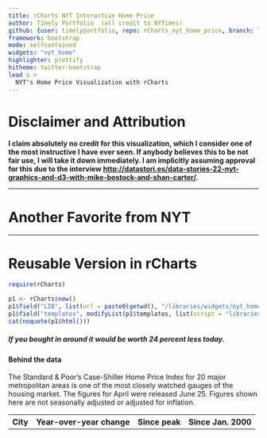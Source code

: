 ```yaml
---
title: rCharts NYT Interactive Home Price
author: Timely Portfolio  (all credit to NYTimes)
github: {user: timelyportfolio, repo: rCharts_nyt_home_price, branch: "gh-pages"}
framework: bootstrap
mode: selfcontained
widgets: "nyt_home"
highlighter: prettify
hitheme: twitter-bootstrap
lead : >
  NYT's Home Price Visualization with rCharts
---
```


# Disclaimer and Attribution

**I claim absolutely no credit for this visualization, which I consider one of the most instructive I have ever seen.  If anybody believes this to be not fair use, I will take it down immediately.  I am implicitly assuming approval for this due to the interview http://datastori.es/data-stories-22-nyt-graphics-and-d3-with-mike-bostock-and-shan-carter/.** 

---
# Another Favorite from NYT
  


---
# Reusable Version in rCharts


```r
require(rCharts)

p1 <- rCharts$new()
p1$field("LIB", list(url = paste0(getwd(), "/libraries/widgets/nyt_home"), name = ""))
p1$field("templates", modifyList(p1$templates, list(script = "libraries/widgets/nyt_home/layouts/nyt_home.html")))
cat(noquote(p1$html()))
```

<div id="interactiveFreeFormMain">
<link rel="stylesheet" type="text/css" href="http://graphics8.nytimes.com/newsgraphics/2013/05/28/case-shiller/2a8c44bdaf0703a2361add917782a6dd88c7d81e/base.css">
<div class="g-shell">
<div class="g-tooltip">
<span class="g-playername-tooltip"></span>
<span class="g-dltype-tooltip"></span>
<span class="g-salary-tooltip"></span>
</div>
<h5 class="g-intro-sentence">
If you bought
<!--<span class="g-selector g-price-selector"></span> -->
in
<span class="g-selector g-city-selector"></span>
around
<span class="g-selector g-month-selector"></span>
<span class="g-selector g-date-selector"></span>
it would be worth
<span class="g-answer">24 percent less</span> today.
</h5>
<div class="g-chart"></div>
<div class="g-table-container">
<div class="g-table-intro">
<h4>Behind the data </h4>
<p class="g-table-readin">The Standard & Poor&rsquo;s Case-Shiller Home Price Index for 20 major metropolitan areas is one of the most closely watched gauges of the housing market. The figures for April were released June 25. Figures shown here are not seasonally adjusted or adjusted for inflation.</p>
</div>
<table class="g-table">
<tr>
<th class="g-proper-city">City</th>
<th class="g-yoy-chg" colspan="2">Year-over-year change</th>
<th class="g-peak-month-td" colspan="2">Since peak</th>
<th class="g-change-since-selected" colspan="2"> <span class="g-date-compare">Since Jan. 2000</span></th>
</tr>
</table>
</div>
</div>


<script>
(function() {

  var nytMonths = {"Jan": "Jan.",
                   "Feb": "Feb.",
                   "Mar": "March",
                   "Apr": "April",
                   "May": "May",
                   "Jun": "June",
                   "Jul": "July",
                   "Aug": "Aug.",
                   "Sep": "Sept",
                   "Oct": "Oct.",
                   "Nov": "Nov.",
                   "Dec": "Dec."
                    }

  d3.selection.prototype.moveToFront = function() {
    return this.each(function(){
      this.parentNode.appendChild(this);
    });
  };

  var margin = {top: 20, right: 10, bottom: 1, left: 10},
      width = 950 - margin.left - margin.right,
      height = 500 - margin.top - margin.bottom;

  var formatYear = d3.time.format("'%y"),
      format = d3.time.format("%m/%d/%y"),
      bisectDate = d3.bisector(function(d) { return d.date; }).left,
      formatToMonth = d3.time.format("%B %Y"),
      formatPercent = d3.format(".1%"),
      formatVal = d3.format(".1f"),
      formatMonAbb = d3.time.format("%b. %Y"),
      formatMonAbb2 = d3.time.format("%b"),
      formatMonthOnly = d3.time.format("%b"),
      formatYearOnly = d3.time.format("%Y"),
      formatPercentChange = d3.format("+%"),
      formatChangeInWords = function (val) {
        var change =  100 - formatNumberWords(val);
        var str = change > 0 ? " percent less" : " percent more";
        if (change < 1 && change > -1 ) {
          return "about the same";
        };
        return (Math.abs(change) + str);
      },
      formatNumberWords = d3.format("0f"),
      formatPercentChange2 = function(d) { return d/100},
      formatFullYear = d3.time.format("%Y"),
      defaultCity = "SPCS20R",
      currentCity,
      hoverCity,
      currentDateIndex,
      defaultDateIndex = 39, //TODO Calculate it!
      currentPriceTier = "val";

  var formatAxes = function(d) {
    var adj = d - 100;
    if (adj == 0) { return "Starting price"; }
    if (adj < 0) { return Math.abs(adj) + "% less"; }
    if (adj > 0) { return Math.abs(adj) + "% more"; }
  };

  var x = d3.time.scale()
      .range([0, width]);

  var y = d3.scale.log()
      .range([height, 0]);

  var barScale = d3.scale.linear()
      .range([0,75])
      .domain([0,75])

  var line = d3.svg.line()
      .x(function(d) { return x(d.date); })
      .y(function(d) { return y(d.adjustedVal); })
      .defined(function(d) { return !isNaN(d.adjustedVal); })

  var slider = d3.select(".g-chart").append("div")
      .attr("class", "g-slider")
      .style("width", width + "px")
      .style("margin-left", margin.left + "px");

  slider.append("div")
      .attr("class", "g-slider-tray")

  var sliderFill = slider.append("div")
      .attr("class", "g-slider-fill")

  var sliderHandle = slider.append("div")
      .attr("class", "g-slider-handle");

    sliderHandle.append("img")
      .attr("class", "g-slider-handle-icon")
      .attr("src", "http://graphics8.nytimes.com/newsgraphics/2013/05/28/case-shiller/2a8c44bdaf0703a2361add917782a6dd88c7d81e/handle@2x.png")

  var svg = d3.select(".g-chart").append("svg")
      .attr("width", width + margin.left + margin.right)
      .attr("height", height + margin.top + margin.bottom)
      .attr("class", "g-svg")
    .append("g")
      .attr("transform", "translate(" + margin.left + "," + margin.top + ")");

  var xAxis = d3.svg.axis()
      .scale(x)
      .orient("top")
      .ticks(d3.time.years)
      .tickSize(4)
      .tickPadding(2)
      .tickFormat(formatYear);

  var yAxis = d3.svg.axis()
      .scale(y)
      .orient("left")
      .ticks(7)
      .tickValues( [ 35, 50, 75, 100, 150, 200, 250] )
      .tickSize(-width - margin.left - margin.right)
      .tickFormat(formatAxes);

  queue()
      .defer(d3.csv, "http://graphics8.nytimes.com/newsgraphics/2013/05/28/case-shiller/2a8c44bdaf0703a2361add917782a6dd88c7d81e/lookup2.csv")
      .defer(d3.csv, "http://graphics8.nytimes.com/newsgraphics/2013/05/28/case-shiller/2a8c44bdaf0703a2361add917782a6dd88c7d81e/case-shiller-tiered2.csv")

      .await(ready)

  function ready(err, lookup, data) {

    data.forEach(function(d) {
      d.date = new Date(+d.year, +d.month -1, 1 )
      d.val = +d.val;
      d.high = +d.high;
      d.low = +d.low;
      d.mid = +d.mid;
    });

    cityNameByKey = {};

    lookup.forEach(function(d) {
      cityNameByKey[d.code] = d.city;
    });

    x.domain(d3.extent(data, function(d) { return d.date; }));
    y.domain([35, 300]);

    nested = d3.nest()
        .key(function(d) { return d.citycode; })
        .entries(data);

    nested.forEach(function(city) {
      city.updatedMonth = city.values[nested[1].values.length-1].date;
      city.mostRecentValue = city.values[nested[1].values.length-1].val;
      city.maxVal = d3.max(city.values, function(d) { return d.val;});
      city.peakidx = city.values.map(function(d) { return d.val}).indexOf(city.maxVal);
      city.peakMonth = city.values.map(function(d) { return d.date})[city.peakidx];
      city.yearAgoDate = city.values[nested[1].values.length-13].date;
      city.yearAgoVal = city.values[nested[1].values.length-13].val;
      city.yearOnYearChange = (city.mostRecentValue - city.yearAgoVal) / city.yearAgoVal;
      city.changeFromPeak = (city.mostRecentValue - city.maxVal)/(city.maxVal);
      city.changeSinceBeginning = (city.mostRecentValue - city.values[0].val)/city.values[0].val;
      city.proper = cityNameByKey[city.key];
    });

    nested.sort(function(a,b) {
      return b.yearOnYearChange - a.yearOnYearChange;
    });

    var indexFromMouseX = d3.scale.linear()
        .domain([0, width])
        .rangeRound([1, nested[1].values.length - 1])
        .clamp(true)

    svg.append("rect")
        .attr("class", "background")
        .attr("width", width)
        .attr("height", height);

    svg.append("g")
        .attr("class", "x axis")
        .attr("transform", "translate(0," + 5 + ")")
        .call(xAxis)
      .selectAll("g")
        .classed("minor", function(d, i) { return d.getFullYear() % 1; })
        .filter(".minor")
      .select("line")
        .attr("y2", 2);

        d3.selectAll(".x.axis text").attr("dy", 20)

    // lines
    var linecontainer = svg.append("g")
        .classed("g-linecontainer", true);

    var screeny = svg.append("rect")
        .classed("g-screen", true)
        .attr("width", 0)
        .attr("height", height)
        .attr("x", 0 - margin.left);

    var yAxisMarker = svg.append("g")
        .attr("class", "y axis")
        .attr("transform", "translate(" + (0) + ",0)")
        .call(yAxis)
      .selectAll("g")
      .classed("minor", true)

        // .classed("minor", function(d,i) { return i !== 0; })
        .classed("g-baseline", function(d) { return d == 100 })
        // .classed("g-first", function(d,i) { return i == 0; })
      .select("text")
        .attr("x", 30)
        .attr("y", -5)
        .attr("dy", null);

    var lines = linecontainer.selectAll("path")
        .data(nested)
      .enter().append("path")
        .attr("class", (function(d) { return ( "g-city-line " + d.key)}) )
        .classed("g-highlight-line", function(d,i) { return d.key == currentCity});

    var hoverbar = svg.append("rect")
        .classed("g-hover-bar", true)
        .attr("width", 2)
        .attr("height", height)
        .attr("x", 0 - margin.left);

    var focus = svg.append("g")
        .attr("class", "focus")
        .attr("transform", "translate(" + x(nested[0].values[0].date) + ", " + y(100) + ")")

    focus.append("circle")
        .attr("r", 5)

    focus.append("text")
        .attr("x", 9)
        .attr("dy", ".35em");

    var currentMonth = slider.append("div")
        .classed("g-current-month", true);

    var mostRecentMonth = slider.append("div")
        .classed("g-most-recent-month", true)
        .html("...to <b>" + "April 2013" + "</b>");

    var endpoint = svg.append("g")
        .attr("class", "g-endpoint")
        .attr("transform", "translate(" + x(nested[0].values[nested[0].values.length-1].date) + ", " + y(100) + ")")

    endpoint.append("circle")
        .attr("r", 5);

    endpoint.append("text")
        .classed("g-end-label g-selected-city-endpoint-label", true)
        .attr("y", -45)
        .attr("x", - 0)
        .text("U.S. 20-city index")

    endpoint.append("text")
        .classed("g-end-label g-selected-city-endpoint-value", true)
        .attr("y", -20)
        .attr("x", - 0)
        .text("+12%")

    //
    //  Init Table
    //
    function initTable() {
      var rows = d3.select(".g-table").selectAll(".table-row")
          .data(nested)
        .enter()
          .append("tr")
          .attr("class", function(d) { return "g-table-row " + d.key + "-row"; })
          .classed("g-selected-row", function(d) { return d.key == "SPCSIND20"});

      var cityNames = rows.append("td")
          .text(function(d) { return d.proper; })
          .classed("g-proper-city", true);

      var yearlyChange = rows.append("td")
          .classed("g-num-td", true)
          .text(function(d) { return formatPercentChange(d.yearOnYearChange); });

      var yearlyChangeBarTd = rows.append("td")
          .classed("g-bar-td", true);

      var yearChangeBarContainer = yearlyChangeBarTd.append("div")
          .classed("g-bar-container", true);

      var changeBar = yearChangeBarContainer.append("div")
          .classed("g-yoy-bar", true)
             .style("width", function(d) {
                var chg = 100 * d.yearOnYearChange;
                return Math.abs(barScale(chg)).toString() + "px";
            })
            .style("left", function(d) {
               var chg = 100 * d.yearOnYearChange;
              if (chg<0) {
                var nudge = Math.abs(barScale(chg));
                return (barScale.domain()[1] - nudge).toString() + "px";
              }
              else {
                return barScale.domain()[1].toString() + "px";
              }
           });

      var zeroMarker3 = yearChangeBarContainer.append("div")
          .classed("g-zeromarker", true)
          .style("left", barScale.domain()[1] + "px");

      var peakMonthTd = rows.append("td")
          .classed("g-num-td", true)
          .text(function(d) {
            return formatPercentChange(d.changeFromPeak);
          });

      var peakMonthBarTd = rows.append("td")
          .classed("g-bar-td", true);

      var peakMonthBarContainer = peakMonthBarTd.append("div")
          .classed("g-bar-container", true);

      var changeBar = peakMonthBarContainer.append("div")
          .classed("g-yoy-bar", true)
          .style("width", function(d) {
             var chg = 100 * d.changeFromPeak;
             return Math.abs(barScale(chg)).toString() + "px";
          })
          .style("left", function(d) {
             var chg = 100 * d.changeFromPeak;
            if (chg < 0) {
              var nudge = Math.abs(barScale(chg));
              return (barScale.domain()[1] - nudge).toString() + "px";
            }
            else {
              return barScale.domain()[1].toString() + "px";
            }
          });

      var zeroMarker2 = peakMonthBarContainer.append("div")
          .classed("g-zeromarker", true)
          .style("left", barScale.domain()[1] + "px");

      var changeSinceSelectedTd = rows.append("td")
          .classed("g-change-since-selected-td g-num-td", true);

      var changeSelectedBarTD = rows.append("td")
          .classed("g-live-change-bar-td", true);

      var liveBarContainer = changeSelectedBarTD.append("div")
          .classed("g-live-bar-container", true);

      var liveChangeBar = liveBarContainer.append("div")
          .classed("g-live-bar", true);

      var zeroMarker = liveBarContainer.append("div")
          .classed("g-zeromarker", true)
          .style("left", barScale.domain()[1] + "px");
    }

    initTable();

    //
    // Init Dropdowns
    //
    var dropDowns = d3.map();
    dropDowns.set("price", {
      class:".g-price-selector",
      data:[["an average priced", "val"], ["a low priced", "low"], ["a medium priced", "mid"], ["a high priced", "high"]],
      change: selectPrice

    });
    dropDowns.set("city", {
      class:".g-city-selector",
      data:nested.map(function(d) {

        if(d.key == "SPCS20R") {
          return ["a major city", d.key ];
        }
        else {
          return [cityNameByKey[d.key], d.key];

        }

      }).sort(),
      change: selectCity
    });
    dropDowns.set("date", {
      class:".g-date-selector",
      data:nested[0].values.map(function(d, i) { return [formatMonAbb(d.date), i]; }),
      change: selectDateWithIndex
    });

    dropDowns.forEach(function(key, d) {
      d.select = d3.select(d.class)
          .datum(d.data)
        .append("select")
          .on("change", function() { d.change(this.value); });

      d.select.selectAll("option")
          .data(function(d) { return d; })
        .enter().append("option")
          .text(function(d) { return d[0]; })
          .attr("value", function(d) { return d[1]; })
    });

    // TODO make this find the 10-year index instead of hardcode 41 and animate it
    // selectDateWithIndex(1);
    selectCity(defaultCity);
    d3.transition()
        .duration(1000)
        .ease("out")
        .tween("intro", function() {
          return function(t) {
              selectDateWithIndex(Math.round(t * defaultDateIndex));
            };
        })

    //
    // Mouse Events
    //
    svg.on("mousemove", hover);
    svg.on("mouseout", function() {
      unHighlightCity();

      d3.select(".g-tooltip")
          .classed("g-hovering-tooltip", false)
    })

    slider.call(d3.behavior.drag()
        .on("dragstart", dragstarted)
        .on("drag", dragged));

    svg.on("click", function(d) {
      selectCity(hoverCity);
    });

    d3.selectAll(".g-table-row").on("click", function(d) {
      selectCity(d.key);
    }).on("mouseover", function(d) {
      highlightCity(d.key)
    }).on("mouseout", function(d) {
      unHighlightCity(d.key)
    });

    function selectPrice(priceKey) {
      if (currentPriceTier !== priceKey) {
        dropDowns.get("price").select.node().value = priceKey;
        currentPriceTier = priceKey;
        adjustData();
      }
    }

    function selectDateWithIndex(dateIndex) {
      if (currentDateIndex !== dateIndex) {
        currentDateIndex = dateIndex;
        dropDowns.get("date").select.node().value = currentDateIndex;
        adjustData();
      }
    }

    function selectCity(cityKey) {
      cityKey = cityKey ? cityKey : defaultCity;
      if (currentCity !== cityKey) {
        if (isNaN(nested.filter(function(d) { return d.key == cityKey; })[0].values[0][currentPriceTier])) selectPrice("val");
        dropDowns.get("price").select.property("disabled", isNaN(nested.filter(function(d) { return d.key == cityKey; })[0].values[0].low));
        dropDowns.get("city").select.node().value = cityKey;

        currentCity = cityKey;
        d3.selectAll(".g-city-line").classed("g-highlight-line", function(d) { return d.key == cityKey; });
        d3.selectAll(".g-table-row").classed("g-selected-row", function(d) { return d.key == cityKey; });
        d3.select("." + cityKey).moveToFront();
        d3.select(".g-selected-city-endpoint-label").text(cityNameByKey[cityKey])

        updateLabels();
      }
    }

    function updateLabels() {
      var obj = nested.filter(function(d) { return d.key == currentCity})[0]
      var lastVal = obj.values[obj.values.length-1].adjustedVal;
      d3.select(".g-answer").text(formatChangeInWords(lastVal));
      d3.select(".g-selected-city-endpoint-value").text(formatChangeInWords(lastVal))
      d3.select(".g-endpoint")
          .attr("transform", "translate(" + x(obj.values[obj.values.length-1].date) + ","+ y(lastVal)+")" );
    }

    function highlightCity(cityKey) {
      if (hoverCity !== cityKey) {

        hoverCity = cityKey;
        d3.selectAll(".g-city-line").classed("g-hover-line", function(d) { return d.key == cityKey; });
        d3.selectAll(".g-table-row").classed("g-hover-row", function(d) { return d.key == cityKey; });
      }
    }

    function unHighlightCity() {
      if (hoverCity !== null) {
        hoverCity = null;
        d3.selectAll(".g-city-line").classed("g-hover-line", false);
        d3.selectAll(".g-table-row").classed("g-hover-row", false);

        d3.select(".g-tooltip")
            .classed("g-hovering-tooltip", false)
      }
    }

    function dragstarted() {
      unHighlightCity();
      dragged();
      d3.event.sourceEvent.preventDefault();
    }

    function dragged() {
      selectDateWithIndex(indexFromMouseX(d3.mouse(svg.node())[0]));
    }

    function hover() {
      var m = d3.mouse(svg.node()),
          index = indexFromMouseX(m[0]),
          pct = y.invert(m[1]);

      var closestDifference = Infinity,
          closestIndex = -1,
          currentDifference;

      nested.forEach(function(d, i) {
        currentDifference = Math.abs(pct - d.values[index].adjustedVal);
        if (currentDifference < closestDifference) {
          closestDifference = currentDifference;
          closestIndex = i;
        }
      });

      if (closestDifference < 30) {
        highlightCity(nested[closestIndex].key);

        var m = d3.mouse(svg.node());
        d3.select(".g-tooltip")
            .classed("g-hovering-tooltip", true)
            .style("left", m[0] + "px")
            .style("top", m[1] + 70 + "px")
            .text(cityNameByKey[nested[closestIndex].key]);

        svg.style("cursor", "pointer");
      } else {
        svg.style("cursor", "inherit");

        unHighlightCity();
      }
    }

    function adjustData() {
      nested.forEach(function(d) {
        d.values.forEach(function(j) {
          j.adjustedVal = 100 * (j[currentPriceTier] / d.values[currentDateIndex][currentPriceTier]);
        })
      });

      lines.attr("d", function(d) { return line(d.values); } );

      var thisDate = nested[0].values[currentDateIndex].date,
          xPos = x(thisDate)

      var newpos = xPos < 100 ? 60 : (xPos - 40);
      // when xpos is less than 50, freeze it at 100
      d3.selectAll(".y.axis .tick.minor text")
        .attr("transform", "translate(" + newpos + ",0)")

      focus.attr("transform", "translate(" + (xPos - 2) + "," + y(100) + ")");

      d3.select(".g-date-compare")
          .text(function(d) { return ("Since " + nytMonths[formatMonthOnly(thisDate)] + " " + formatYearOnly(thisDate)   )})

      d3.select(".g-screen").attr("width", xPos + 10 );

      if (xPos) {};

      currentMonth
          .style("left", Math.min(Math.max(xPos - 160, 0), width - 320) + "px")
          .html(function(d) {  return "Price changes from <b>" + nytMonths[formatMonAbb2(thisDate)] + " " +  formatYearOnly(thisDate) +  "</b>..." });

      sliderFill.style("width",  (width - x(thisDate)) + "px" );

      sliderHandle.style("left", xPos + "px")

      d3.select(".g-hover-bar").attr("x", xPos - 2 );

      d3.selectAll(".g-change-since-selected-td")
          .text(function(d) {
            var current = d.values[d.values.length-1].val
            var compareVal = d.values[currentDateIndex].val;
            var chg = (current - compareVal ) / compareVal;
            return formatPercentChange(chg);
          });

      var thisCityObj = nested.filter(function(d) { return d.key == currentCity})[0];

      updateLabels();

      d3.selectAll(".g-live-bar")
          .style("width", function(d) {
              var current = d.values[d.values.length-1].val
              var compareVal = d.values[currentDateIndex].val;
              var chg = 100 * (current - compareVal ) / compareVal;
              return Math.abs(barScale(chg)).toString() + "px";
          })
          .style("left", function(d) {
            var current = d.values[d.values.length-1].val
            var compareVal = d.values[currentDateIndex].val;
            var chg = 100 * (current - compareVal ) / compareVal;

            if (chg < 0) {
              var nudge = Math.abs(barScale(chg));
              return (barScale.domain()[1] - nudge).toString() + "px";
              // what fraction of the width in pixels is this?
              var nudge = starterBarWidth * Math.abs(chg)/100;
              return (starterBarWidth - nudge).toString() + "px";
            }
            else {
              return barScale.domain()[1].toString() + "px";
            }
         });
    }
  }

})()</script>


